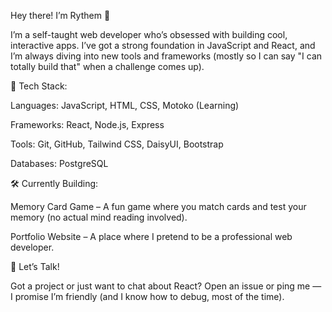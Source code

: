 Hey there! I’m Rythem 👋

I’m a self-taught web developer who’s obsessed with building cool, interactive apps. 
I’ve got a strong foundation in JavaScript and React, and I’m always diving into new tools and frameworks (mostly so I can say "I can totally build that" when a challenge comes up).

🔧 Tech Stack:

  Languages: JavaScript, HTML, CSS, Motoko (Learning)

  Frameworks: React, Node.js, Express

  Tools: Git, GitHub, Tailwind CSS, DaisyUI, Bootstrap

  Databases: PostgreSQL

🛠 Currently Building:

  Memory Card Game – A fun game where you match cards and test your memory (no actual mind reading involved).

  Portfolio Website – A place where I pretend to be a professional web developer.

💬 Let’s Talk!

Got a project or just want to chat about React? Open an issue or ping me — I promise I’m friendly (and I know how to debug, most of the time).
